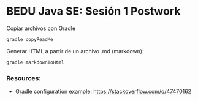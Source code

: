 BEDU Java SE: Sesión 1 Postwork
============

Copiar archivos con Gradle

```bash
gradle copyReadMe
```

Generar HTML a partir de un archivo .md (markdown):

```bash
gradle markdownToHtml
```

### Resources: ###

* Gradle configuration example: https://stackoverflow.com/q/47470162

